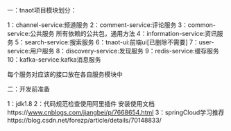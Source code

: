一：tnaot项目模块划分：

1：channel-service:频道服务
2：comment-service:评论服务
3：common-service:公共服务
   所有依赖的公共包，通用方法
4：information-service:资讯服务
5：search-service:搜索服务
6：tnaot-ui:前端ui[已删除不需要]
7：user-service:用户服务
8：discovery-service:发现服务
9：redis-service:缓存服务
10：kafka-service:kafka消息服务

每个服务对应该的接口放在各自服务模块中

二：开发前准备

1：jdk1.8
2：代码规范检查使用阿里插件
   安装使用文档https://www.cnblogs.com/jiangbei/p/7668654.html
3：springCloud学习推荐https://blog.csdn.net/forezp/article/details/70148833/




